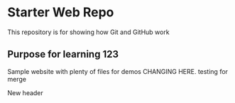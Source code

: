 # Starter Web Repo

This repository is for showing how Git and GitHub work

## Purpose for learning 123

Sample website with plenty of files for demos
CHANGING HERE. testing for merge

New header
